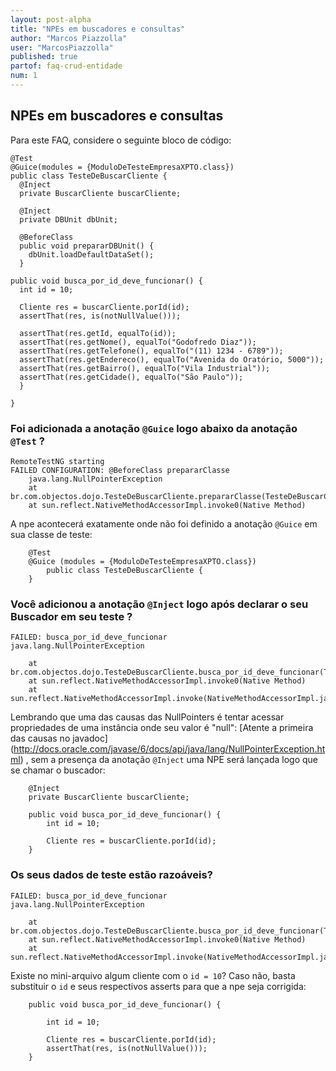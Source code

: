 ```yaml
---
layout: post-alpha
title: "NPEs em buscadores e consultas"
author: "Marcos Piazzolla"
user: "MarcosPiazzolla"
published: true 
partof: faq-crud-entidade
num: 1
---
```


## NPEs em buscadores e consultas

Para este FAQ, considere o seguinte bloco de código:

    @Test
    @Guice(modules = {ModuloDeTesteEmpresaXPTO.class})
    public class TesteDeBuscarCliente {
      @Inject
	  private BuscarCliente buscarCliente;
	  
	  @Inject
	  private DBUnit dbUnit;
	  
	  @BeforeClass
	  public void prepararDBUnit() {
	    dbUnit.loadDefaultDataSet();
	  }
	  
	public void busca_por_id_deve_funcionar() {
	  int id = 10;
	    
	  Cliente res = buscarCliente.porId(id);
	  assertThat(res, is(notNullValue()));
		
	  assertThat(res.getId, equalTo(id));
	  assertThat(res.getNome(), equalTo("Godofredo Diaz"));
	  assertThat(res.getTelefone(), equalTo("(11) 1234 - 6789"));
	  assertThat(res.getEndereco(), equalTo("Avenida do Oratório, 5000"));
	  assertThat(res.getBairro(), equalTo("Vila Industrial"));
	  assertThat(res.getCidade(), equalTo("São Paulo"));
	  }
      
    }
	
### Foi adicionada a anotação `@Guice` logo abaixo da anotação `@Test` ? 

	RemoteTestNG starting
	FAILED CONFIGURATION: @BeforeClass prepararClasse
		java.lang.NullPointerException
		at br.com.objectos.dojo.TesteDeBuscarCliente.prepararClasse(TesteDeBuscarCliente.java:42)
		at sun.reflect.NativeMethodAccessorImpl.invoke0(Native Method)

A npe acontecerá exatamente onde não foi definido a anotação `@Guice` em sua classe de teste:
 	
		@Test
		@Guice (modules = {ModuloDeTesteEmpresaXPTO.class})
			public class TesteDeBuscarCliente {
		}
 
 
### Você adicionou a anotação `@Inject` logo após declarar o seu Buscador em seu teste ?
 
 	FAILED: busca_por_id_deve_funcionar
	java.lang.NullPointerException
	
	 	at br.com.objectos.dojo.TesteDeBuscarCliente.busca_por_id_deve_funcionar(TesteDeBuscarCliente.java:47)
 		at sun.reflect.NativeMethodAccessorImpl.invoke0(Native Method)
		at sun.reflect.NativeMethodAccessorImpl.invoke(NativeMethodAccessorImpl.java:56)
 
Lembrando que uma das causas das NullPointers é tentar acessar propriedades de uma instância onde seu
valor é "null": [Atente a primeira das causas no javadoc] (http://docs.oracle.com/javase/6/docs/api/java/lang/NullPointerException.html)
, sem a presença da anotação `@Inject` uma NPE será lançada logo que se chamar o buscador:
  
		@Inject
		private BuscarCliente buscarCliente;
		 
		public void busca_por_id_deve_funcionar() {
			int id = 10;
		
			Cliente res = buscarCliente.porId(id);
		}
	

### Os seus dados de teste estão razoáveis?

 	FAILED: busca_por_id_deve_funcionar
	java.lang.NullPointerException
	
	 	at br.com.objectos.dojo.TesteDeBuscarCliente.busca_por_id_deve_funcionar(TesteDeBuscarCliente.java:62)
 		at sun.reflect.NativeMethodAccessorImpl.invoke0(Native Method)
		at sun.reflect.NativeMethodAccessorImpl.invoke(NativeMethodAccessorImpl.java:39)
		
Existe no mini-arquivo algum cliente com o `id = 10`? Caso não, basta substituir o `id` e seus respectivos
asserts para que a npe seja corrigida: 
		
		public void busca_por_id_deve_funcionar() {
		
			int id = 10;
		
			Cliente res = buscarCliente.porId(id);
			assertThat(res, is(notNullValue()));
		}
